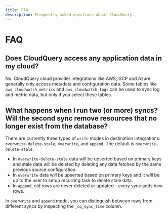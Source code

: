 ```yaml
---
title: FAQ
description: Frequently asked questions about CloudQuery.
---
```


# FAQ

## Does CloudQuery access any application data in my cloud?

No. CloudQuery cloud provider integrations like AWS, GCP and Azure generally only access metadata and configuration data. Some tables like `aws_cloudwatch_metrics` and `aws_cloudwatch_logs` can be used to sync log and metric data, but only if you select these tables.

## What happens when I run two (or more) syncs? Will the second sync remove resources that no longer exist from the database?

There are currently three types of `write` modes in destination integrations: `overwrite-delete-stale`, `overwrite`, and `append`. The default is `overwrite-delete-stale`.
- In `overwrite-delete-stale` data will be upserted based on primary keys and stale data will be deleted by deleting any data fetched by the same previous source configuration.
- In `overwrite` data will be upserted based on primary keys and it will be up to the user to setup recurring task to delete stale data. 
- In `append`, old rows are never deleted or updated - every sync adds new rows.

In `overwrite` and `append` mode, you can distinguish between rows from different syncs by inspecting the `_cq_sync_time` column.